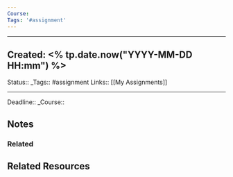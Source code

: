 ```yaml
---
Course: 
Tags: '#assignment'
---
```


---
Created: <% tp.date.now("YYYY-MM-DD HH:mm") %>
---
Status:: 
\_Tags::  #assignment
Links:: [[My Assignments]]
___

Deadline:: 
\_Course:: 

## Notes

### Related

## Related Resources
